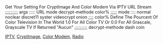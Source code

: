 Get Your Setting For CryptImage And Color Modem Via IPTV URL Stream ;;;;;;;;;; args ::::: URL mode decrypt-methode color% ;;;;; mode :::: normal noclear discret11 syster videocrypt onion ;;;; color% Define The Pourcent Of Color Television In The World 1.0 For All Color TV Or 0.0 For All Grascale, Grayscale TV If Returned "Aucun" ;;;;;;;;;; decrypt-methode dash coin

[IPTV](https://github.com/iptv-org/iptv), [CryptImage](https://github.com/Potomac/cryptimage), [Color Modem](https://github.com/kFYatek/color_modem), [Radio](https://github.com/cheznewa/MyGist/tree/master/radio)